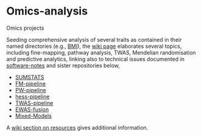 # Omics-analysis

Omics projects

Seeding comprehensive analysis of several traits as contained in their named directories (e.g., [BMI](BMI)), the [wiki page](https://github.com/jinghuazhao/Omics-analysis/wiki) elaborates several topics, including fine-mapping, pathway analysis, TWAS, Mendelian randomisation and predictive analytics, linking also to technical issues documented in [software-notes](https://github.com/jinghuazhao/software-notes) and sister repositories below,

* [SUMSTATS](https://github.com/jinghuazhao/SUMSTATS)
* [FM-pipeline](https://github.com/jinghuazhao/FM-pipeline)
* [PW-pipeline](https://github.com/jinghuazhao/PW-pipeline)
* [hess-pipeline](https://github.com/jinghuazhao/hess-pipeline)
* [TWAS-pipeline](https://github.com/jinghuazhao/TWAS-pipeline)
* [EWAS-fusion](https://github.com/jinghuazhao/EWAS-fusion)
* [Mixed-Models](https://github.com/jinghuazhao/Mixed-Models)

A [wiki section on resources](https://github.com/jinghuazhao/Omics-projects/wiki/Resources) gives additional information.
